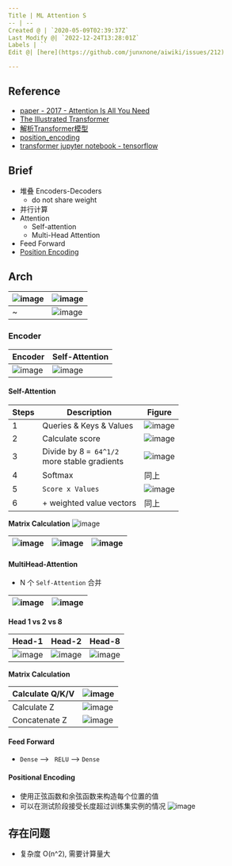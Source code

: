 ```yaml
---
Title | ML Attention S
-- | --
Created @ | `2020-05-09T02:39:37Z`
Last Modify @| `2022-12-24T13:28:01Z`
Labels | ``
Edit @| [here](https://github.com/junxnone/aiwiki/issues/212)

---
```

## Reference
- [paper - 2017 - Attention Is All You Need](https://arxiv.org/pdf/1706.03762.pdf)
- [The Illustrated Transformer](http://jalammar.github.io/illustrated-transformer/)
- [解析Transformer模型](https://mp.weixin.qq.com/s/kjLFPyTb7pal7oorX3ejkw)
- [position_encoding](https://github.com/tensorflow/examples/blob/master/community/en/position_encoding.ipynb)
- [transformer jupyter notebook - tensorflow](https://github.com/tensorflow/docs/blob/master/site/en/tutorials/text/transformer.ipynb)


## Brief
- 堆叠 Encoders-Decoders
  -  do not share weight
- 并行计算
- Attention
  - Self-attention
  - Multi-Head Attention
- Feed Forward
- [Position Encoding](/Position_Encoding)

## Arch

![image](https://user-images.githubusercontent.com/2216970/106077575-c1b1dd00-614c-11eb-9801-1908bf51aa3b.png) | ![image](https://user-images.githubusercontent.com/2216970/106077653-e27a3280-614c-11eb-9751-0058cbefabd9.png) 
-- | --
~ |  ![image](https://user-images.githubusercontent.com/2216970/81461947-d7a7f800-91e1-11ea-9cf6-d9f6bb408517.png)

### Encoder

Encoder | Self-Attention
-- | --
![image](https://user-images.githubusercontent.com/2216970/105963885-7cde6580-60bc-11eb-8c30-c9dbfbd24197.png) | ![image](https://user-images.githubusercontent.com/2216970/106080333-ce84ff80-6151-11eb-8c99-2dfaf5c057c2.png)

#### Self-Attention

Steps | Description | Figure 
--- | -- | -- 
1 | Queries & Keys & Values |  ![image](https://user-images.githubusercontent.com/2216970/106080866-dabd8c80-6152-11eb-9ee9-303e7aacdbe7.png) 
2 | Calculate score | ![image](https://user-images.githubusercontent.com/2216970/106080912-f0cb4d00-6152-11eb-8b40-34f370a25772.png)
3  | Divide by 8 `= 64^1/2`  <br>more stable gradients |  ![image](https://user-images.githubusercontent.com/2216970/106081170-6505f080-6153-11eb-9cf6-8021b1e84100.png)
4 | Softmax  | 同上
5 |  `Score x Values` |  ![image](https://user-images.githubusercontent.com/2216970/106082015-e8741180-6154-11eb-8b62-13768d27291e.png)
6 |  + weighted value vectors | 同上 

**Matrix Calculation**
![image](https://user-images.githubusercontent.com/2216970/106255109-8bf81b80-6254-11eb-9d1d-70af1ec9c256.png)

![image](https://user-images.githubusercontent.com/2216970/106255072-7da9ff80-6254-11eb-8c7e-1aee3205c716.png) |  ![image](https://user-images.githubusercontent.com/2216970/106083509-9680bb00-6157-11eb-88b0-08d7f202d8cf.png) | ![image](https://user-images.githubusercontent.com/2216970/106083592-b7491080-6157-11eb-8fa2-4f2cb286baa7.png)
-- | -- | --

#### MultiHead-Attention
- N 个 `Self-Attention` 合并

![image](https://user-images.githubusercontent.com/2216970/106083990-61c13380-6158-11eb-8495-3a5905863bc1.png) | ![image](https://user-images.githubusercontent.com/2216970/106420747-3dd25a80-6496-11eb-84b3-0968b8a0fe0a.png)
-- | --


**Head 1 vs 2 vs 8**

Head-1 | Head-2 | Head-8
-- | -- | --
![image](https://user-images.githubusercontent.com/2216970/106080333-ce84ff80-6151-11eb-8c99-2dfaf5c057c2.png) |  ![image](https://user-images.githubusercontent.com/2216970/106084134-afd63700-6158-11eb-960b-8cc3bc09fe28.png) | ![image](https://user-images.githubusercontent.com/2216970/106084251-f2980f00-6158-11eb-8622-4d1d18d0c351.png)


**Matrix Calculation**

Calculate Q/K/V | ![image](https://user-images.githubusercontent.com/2216970/106083787-0e4ee580-6158-11eb-8d77-0ef7f9ae1888.png) 
-- | --
Calculate Z | ![image](https://user-images.githubusercontent.com/2216970/106083796-1149d600-6158-11eb-8a09-8697ed93661a.png) 
Concatenate Z | ![image](https://user-images.githubusercontent.com/2216970/106083802-160e8a00-6158-11eb-8149-7334befaba04.png)

#### Feed Forward
- `Dense` --> ` RELU` --> `Dense`

#### Positional Encoding
- 使用正弦函数和余弦函数来构造每个位置的值
- 可以在测试阶段接受长度超过训练集实例的情况
![image](https://user-images.githubusercontent.com/2216970/106259242-eba4f580-6259-11eb-937f-2ccfb83c4744.png)


## 存在问题
- 复杂度 O(n^2), 需要计算量大

